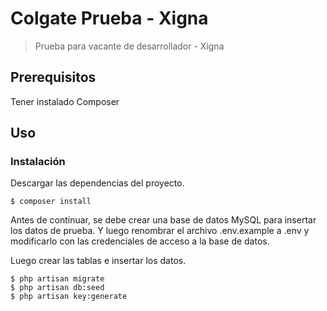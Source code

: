 # Colgate Prueba - Xigna

>Prueba para vacante de desarrollador - Xigna

## Prerequisitos

Tener instalado Composer

## Uso
### Instalación

Descargar las dependencias del proyecto.
```
$ composer install
```
Antes de continuar, se debe crear una base de datos MySQL para insertar los datos de prueba.
Y luego renombrar el archivo .env.example a .env y modificarlo con las credenciales de acceso a la base de datos.

Luego crear las tablas e insertar los datos.
```
$ php artisan migrate
$ php artisan db:seed
$ php artisan key:generate
```